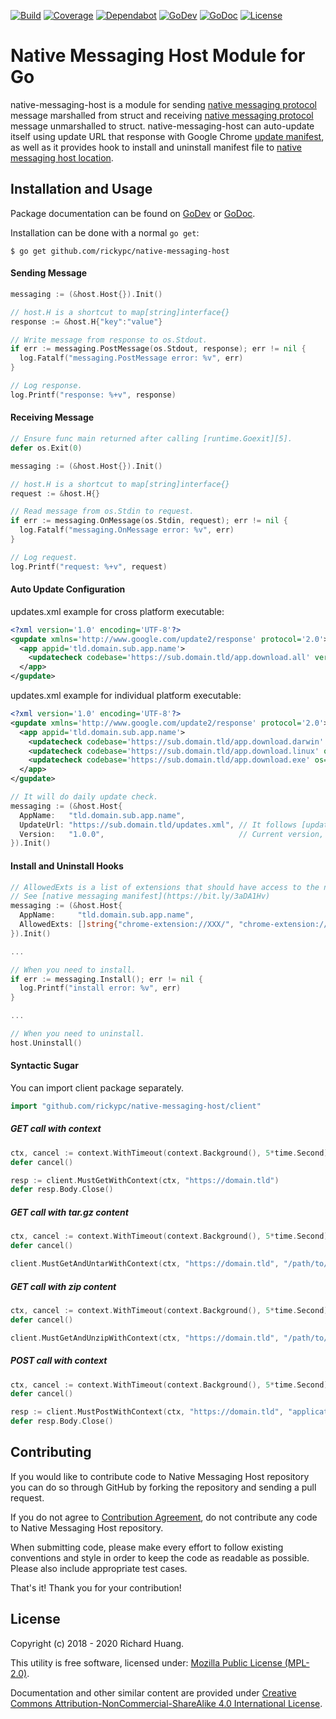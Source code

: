 [![Build](https://img.shields.io/travis/rickypc/native-messaging-host)](https://bit.ly/2ItWBWM)
[![Coverage](https://img.shields.io/codecov/c/github/rickypc/native-messaging-host)](https://bit.ly/2TwjOyb)
[![Dependabot](https://api.dependabot.com/badges/status?host=github&repo=rickypc/native-messaging-host)](https://bit.ly/2KIM5vs)
[![GoDev](https://img.shields.io/badge/go.dev-reference-007d9c?logo=go&logoColor=white&style=flat-square)][4.1]
[![GoDoc](https://godoc.org/github.com/rickypc/native-messaging-host?status.svg)][4.2]
[![License](https://img.shields.io/github/license/rickypc/native-messaging-host)][8]

# Native Messaging Host Module for Go

native-messaging-host is a module for sending [native messaging protocol][1]
message marshalled from struct and receiving [native messaging protocol][1]
message unmarshalled to struct. native-messaging-host can auto-update itself
using update URL that response with Google Chrome [update manifest][2],
as well as it provides hook to install and uninstall manifest file to
[native messaging host location][3].

## Installation and Usage

Package documentation can be found on [GoDev][4.1] or [GoDoc][4.2].

Installation can be done with a normal `go get`:

```
$ go get github.com/rickypc/native-messaging-host
```

#### Sending Message

```go
messaging := (&host.Host{}).Init()

// host.H is a shortcut to map[string]interface{}
response := &host.H{"key":"value"}

// Write message from response to os.Stdout.
if err := messaging.PostMessage(os.Stdout, response); err != nil {
  log.Fatalf("messaging.PostMessage error: %v", err)
}

// Log response.
log.Printf("response: %+v", response)
```

#### Receiving Message

```go
// Ensure func main returned after calling [runtime.Goexit][5].
defer os.Exit(0)

messaging := (&host.Host{}).Init()

// host.H is a shortcut to map[string]interface{}
request := &host.H{}

// Read message from os.Stdin to request.
if err := messaging.OnMessage(os.Stdin, request); err != nil {
  log.Fatalf("messaging.OnMessage error: %v", err)
}

// Log request.
log.Printf("request: %+v", request)
```

#### Auto Update Configuration

updates.xml example for cross platform executable:

```xml
<?xml version='1.0' encoding='UTF-8'?>
<gupdate xmlns='http://www.google.com/update2/response' protocol='2.0'>
  <app appid='tld.domain.sub.app.name'>
    <updatecheck codebase='https://sub.domain.tld/app.download.all' version='1.0.0' />
  </app>
</gupdate>
```

updates.xml example for individual platform executable:

```xml
<?xml version='1.0' encoding='UTF-8'?>
<gupdate xmlns='http://www.google.com/update2/response' protocol='2.0'>
  <app appid='tld.domain.sub.app.name'>
    <updatecheck codebase='https://sub.domain.tld/app.download.darwin' os='darwin' version='1.0.0' />
    <updatecheck codebase='https://sub.domain.tld/app.download.linux' os='linux' version='1.0.0' />
    <updatecheck codebase='https://sub.domain.tld/app.download.exe' os='windows' version='1.0.0' />
  </app>
</gupdate>
```

```go
// It will do daily update check.
messaging := (&host.Host{
  AppName:   "tld.domain.sub.app.name",
  UpdateUrl: "https://sub.domain.tld/updates.xml", // It follows [update manifest][2]
  Version:   "1.0.0",                              // Current version, it must follow [SemVer][6]
}).Init()
```

#### Install and Uninstall Hooks

```go
// AllowedExts is a list of extensions that should have access to the native messaging host. 
// See [native messaging manifest](https://bit.ly/3aDA1Hv)
messaging := (&host.Host{
  AppName:     "tld.domain.sub.app.name",
  AllowedExts: []string{"chrome-extension://XXX/", "chrome-extension://YYY/"},
}).Init()

...

// When you need to install.
if err := messaging.Install(); err != nil {
  log.Printf("install error: %v", err)
}

...

// When you need to uninstall.
host.Uninstall()
```

#### Syntactic Sugar

You can import client package separately.

```go
import "github.com/rickypc/native-messaging-host/client"
```

##### GET call with context

```go
ctx, cancel := context.WithTimeout(context.Background(), 5*time.Second)
defer cancel()

resp := client.MustGetWithContext(ctx, "https://domain.tld")
defer resp.Body.Close()
```

##### GET call with tar.gz content

```go
ctx, cancel := context.WithTimeout(context.Background(), 5*time.Second)
defer cancel()

client.MustGetAndUntarWithContext(ctx, "https://domain.tld", "/path/to/extract")
```

##### GET call with zip content

```go
ctx, cancel := context.WithTimeout(context.Background(), 5*time.Second)
defer cancel()

client.MustGetAndUnzipWithContext(ctx, "https://domain.tld", "/path/to/extract")
```

##### POST call with context

```go
ctx, cancel := context.WithTimeout(context.Background(), 5*time.Second)
defer cancel()

resp := client.MustPostWithContext(ctx, "https://domain.tld", "application/json", strings.NewReader("{}"))
defer resp.Body.Close()
```

Contributing
-
If you would like to contribute code to Native Messaging Host repository you can do so
through GitHub by forking the repository and sending a pull request.

If you do not agree to [Contribution Agreement](CONTRIBUTING.md), do not
contribute any code to Native Messaging Host repository.

When submitting code, please make every effort to follow existing conventions
and style in order to keep the code as readable as possible. Please also include
appropriate test cases.

That's it! Thank you for your contribution!

License
-
Copyright (c) 2018 - 2020 Richard Huang.

This utility is free software, licensed under: [Mozilla Public License (MPL-2.0)][8].

Documentation and other similar content are provided under [Creative Commons Attribution-NonCommercial-ShareAlike 4.0 International License][9].

[1]: https://bit.ly/3axo5Xv
[2]: https://bit.ly/2vOdAR5
[3]: https://bit.ly/2TuQrMw
[4.1]: http://bit.ly/2Tw22L6
[4.2]: https://bit.ly/2TMGqcj
[5]: https://bit.ly/2Tt4Poo
[6]: https://bit.ly/3cAVAdq
[7]: https://bit.ly/3aDA1Hv
[8]: https://mzl.la/2vLmCye
[9]: https://bit.ly/2SMCRlS
